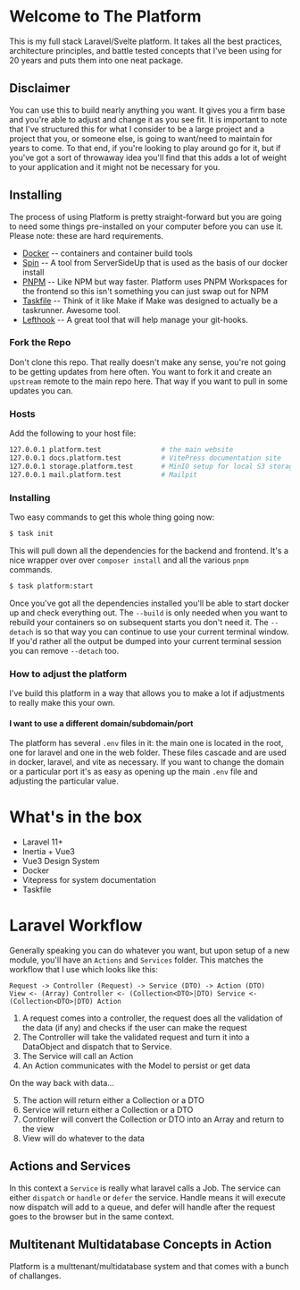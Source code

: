 # Welcome to The Platform

This is my full stack Laravel/Svelte platform. It takes all the best practices, architecture principles, and battle tested concepts that I've been using for 20 years and puts them into one neat package.

## Disclaimer

You can use this to build nearly anything you want. It gives you a firm base and you're able to adjust and change it as you see fit. It is important to note that I've structured this for what I consider to be a large project and a project that you, or someone else, is going to want/need to maintain for years to come. To that end, if you're looking to play around go for it, but if you've got a sort of throwaway idea you'll find that this adds a lot of weight to your application and it might not be necessary for you.

## Installing

The process of using Platform is pretty straight-forward but you are going to need some things pre-installed on your computer before you can use it. Please note: these are hard requirements. 

- [Docker](https://docker.com) -- containers and container build tools
- [Spin](https://serversideup.net/open-source/spin/) -- A tool from ServerSideUp that is used as the basis of our docker install
- [PNPM](https://pnpm.io/) -- Like NPM but way faster. Platform uses PNPM Workspaces for the frontend so this isn't something you can just swap out for NPM
- [Taskfile](https://taskfile.dev/) -- Think of it like Make if Make was designed to actually be a taskrunner. Awesome tool.
- [Lefthook](https://lefthook.dev/) -- A great tool that will help manage your git-hooks.

### Fork the Repo

Don't clone this repo. That really doesn't make any sense, you're not going to be getting updates from here often. You want to fork it and create an `upstream` remote to the main repo here. That way if you want to pull in some updates you can.

### Hosts

Add the following to your host file:

```bash
127.0.0.1 platform.test               # the main website
127.0.0.1 docs.platform.test          # VitePress documentation site
127.0.0.1 storage.platform.test       # MinIO setup for local S3 storage
127.0.0.1 mail.platform.test          # Mailpit
```
### Installing

Two easy commands to get this whole thing going now:

```bash
$ task init
```

This will pull down all the dependencies for the backend and frontend. It's a nice wrapper over over `composer install` and all the various `pnpm` commands.

```bash
$ task platform:start
```

Once you've got all the dependencies installed you'll be able to start docker up and check everything out. The `--build` is only needed when you want to rebuild your containers so on subsequent starts you don't need it. The `--detach` is so that way you can continue to use your current terminal window. If you'd rather all the output be dumped into your current terminal session you can remove `--detach` too.

### How to adjust the platform

I've build this platform in a way that allows you to make a lot if adjustments to really make this your own.

#### I want to use a different domain/subdomain/port

The platform has several `.env` files in it: the main one is located in the root, one for laravel and one in the web folder. These files cascade and are used in docker, laravel, and vite as necessary. If you want to change the domain or a particular port it's as easy as opening up the main `.env` file and adjusting the particular value.

# What's in the box

- Laravel 11+
- Inertia + Vue3
- Vue3 Design System
- Docker
- Vitepress for system documentation
- Taskfile

# Laravel Workflow

Generally speaking you can do whatever you want, but upon setup of a new module, you'll have an `Actions` and `Services` folder. This matches the workflow that I use which looks like this:

```
Request -> Controller (Request) -> Service (DTO) -> Action (DTO)
View <- (Array) Controller <- (Collection<DTO>|DTO) Service <- (Collection<DTO>|DTO) Action 
```

1. A request comes into a controller, the request does all the validation of the data (if any) and checks if the user can make the request
2. The Controller will take the validated request and turn it into a DataObject and dispatch that to Service. 
3. The Service will call an Action
4. An Action communicates with the Model to persist or get data

On the way back with data...

5. The action will return either a Collection or a DTO
6. Service will return either a Collection or a DTO
7. Controller will convert the Collection or DTO into an Array and return to the view
8. View will do whatever to the data

## Actions and Services

In this context a `Service` is really what laravel calls a Job. The service can either `dispatch` or `handle` or `defer` the service. Handle means it will execute now dispatch will add to a queue, and defer will handle after the request goes to the browser but in the same context.

## Multitenant Multidatabase Concepts in Action

Platform is a multtenant/multidatabase system and that comes with a bunch of challanges.
